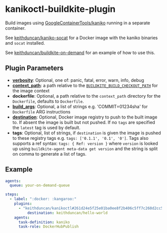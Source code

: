 # kanikoctl-buildkite-plugin

Build images using [GoogleContainerTools/kaniko](http://github.com/GoogleContainerTools/kaniko)
running in a separate container.

See [keithduncan/kaniko-socat](https://github.com/keithduncan/kaniko-socat) for
a Docker image with the kaniko binaries and `socat` installed.

See [keithduncan/buildkite-on-demand](https://github.com/keithduncan/buildkite-on-demand/tree/master/agent-composer#building-docker-images)
for an example of how to use this.

## Plugin Parameters

* **[verbosity](https://github.com/GoogleContainerTools/kaniko#--verbosity)**:
Optional, one of: panic, fatal, error, warn, info, debug
* **[context_path](https://github.com/GoogleContainerTools/kaniko#kaniko-build-contexts)**:
a path relative to the [`BUILDKITE_BUILD_CHECKOUT_PATH`](https://buildkite.com/docs/pipelines/environment-variables#buildkite-environment-variables)
for the image context
* **dockerfile**: Optional, a path relative to the `context_path`
directory for the `Dockerfile`, defaults to `Dockerfile`.
* **[build_args](https://github.com/GoogleContainerTools/kaniko#--build-arg)**: 
Optional, a list of strings e.g. 'COMMIT=01234sha' for `Dockerfile` ARG
instructions
* **[destination](https://github.com/GoogleContainerTools/kaniko#pushing-to-different-registries)**: 
Optional, Docker image registry to push to the built image to. If absent the
image is built but not pushed. If no `tags` are specified the `latest` tag is
used by default.
* **tags**: Optional, list of strings, if `destination` is given the image is
pushed to these registry tags e.g. `tags: ['0.1.1', '0.1', '0']`. Tags also
supports a ref syntax: `tags: { Ref: version }` where `version` is
looked up using `buildkite-agent meta-data get version` and the string is
split on comma to generate a list of tags.

## Example

```yaml
agents:
  queue: your-on-demand-queue

steps:
  - label: ":docker: :kangaroo:"
    plugins:
      - "keithduncan/kanikoctl#261d24e5f25e01ba0ee8f2b406c5ff7c260d2cc5":
          destination: keithduncan/hello-world
    agents:
      task-definition: kaniko
      task-role: DockerHubPublish
```
